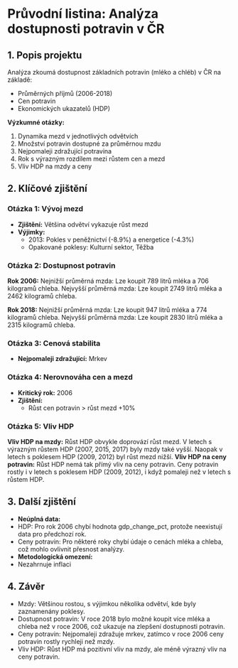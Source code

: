 # Průvodní listina: Analýza dostupnosti potravin v ČR

## 1. Popis projektu
Analýza zkoumá dostupnost základních potravin (mléko a chléb) v ČR na základě:
- Průměrných příjmů (2006-2018)
- Cen potravin
- Ekonomických ukazatelů (HDP)

**Výzkumné otázky:**
1. Dynamika mezd v jednotlivých odvětvích
2. Množství potravin dostupné za průměrnou mzdu
3. Nejpomaleji zdražující potravina
4. Rok s výrazným rozdílem mezi růstem cen a mezd
5. Vliv HDP na mzdy a ceny

## 2. Klíčové zjištění

### Otázka 1: Vývoj mezd
- **Zjištění:** Většina odvětví vykazuje růst mezd
- **Výjimky:**
  - 2013: Pokles v peněžnictví (-8.9%) a energetice (-4.3%)
  - Opakované poklesy: Kulturní sektor, Těžba

### Otázka 2: Dostupnost potravin
**Rok 2006:**
Nejnižší průměrná mzda: Lze koupit 789 litrů mléka a 706 kilogramů chleba.
Nejvyšší průměrná mzda: Lze koupit 2749 litrů mléka a 2462 kilogramů chleba.

**Rok 2018:**
Nejnižší průměrná mzda: Lze koupit 947 litrů mléka a 774 kilogramů chleba.
Nejvyšší průměrná mzda: Lze koupit 2830 litrů mléka a 2315 kilogramů chleba.

### Otázka 3: Cenová stabilita
- **Nejpomaleji zdražující:** Mrkev

### Otázka 4: Nerovnováha cen a mezd
- **Kritický rok:** 2006
- **Zjištění:**
  - Růst cen potravin > růst mezd +10% 

### Otázka 5: Vliv HDP
**Vliv HDP na mzdy:** Růst HDP obvykle doprovází růst mezd. V letech s výrazným růstem HDP (2007, 2015, 2017) byly mzdy také vyšší. Naopak v letech s poklesem HDP (2009, 2012) byl růst mezd nižší.
**Vliv HDP na ceny potravin:** Růst HDP nemá tak přímý vliv na ceny potravin. Ceny potravin rostly i v letech s poklesem HDP (2009, 2012), i když pomaleji než v letech s růstem HDP.


## 3. Další zjištění
- **Neúplná data:**
- HDP: Pro rok 2006 chybí hodnota gdp_change_pct, protože neexistují data pro předchozí rok.
- Ceny potravin: Pro některé roky chybí údaje o cenách mléka a chleba, což mohlo ovlivnit přesnost analýzy.
- **Metodologická omezení:**
- Nezahrnuje inflaci

## 4. Závěr
- Mzdy: Většinou rostou, s výjimkou několika odvětví, kde byly zaznamenány poklesy.
- Dostupnost potravin: V roce 2018 bylo možné koupit více mléka a chleba než v roce 2006, což ukazuje na zlepšení dostupnosti potravin.
- Ceny potravin: Nejpomaleji zdražuje mrkev, zatímco v roce 2006 ceny potravin rostly rychleji než mzdy.
- Vliv HDP: Růst HDP má pozitivní vliv na mzdy, ale méně výrazný vliv na ceny potravin.
